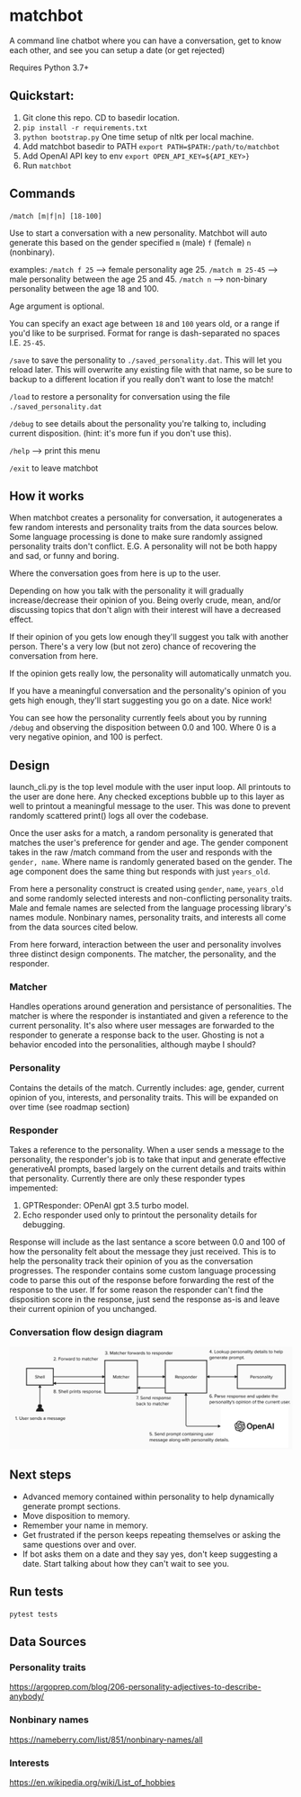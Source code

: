 # matchbot
A command line chatbot where you can have a conversation, get to know each other, and see you can setup a date (or get rejected)

Requires Python 3.7+

## Quickstart:

1. Git clone this repo. CD to basedir location. 
2. `pip install -r requirements.txt`
3. `python bootstrap.py` One time setup of nltk per local machine.
4. Add matchbot basedir to PATH `export PATH=$PATH:/path/to/matchbot`
5. Add OpenAI API key to env `export OPEN_API_KEY=${API_KEY>}`
6. Run `matchbot`

## Commands

`/match [m|f|n] [18-100]`

Use to start a conversation with a new personality. Matchbot will auto generate this based on the gender specified
`m` (male) `f` (female) `n` (nonbinary). 

examples:
`/match f 25` --> female personality age 25.
`/match m 25-45` --> male personality between the age 25 and 45.
`/match n` --> non-binary personality between the age 18 and 100.

Age argument is optional. 

You can specify an exact age between `18` and `100` years old, or a range if you'd like to be
surprised. Format for range is dash-separated no spaces I.E. `25-45`.

`/save` to save the personality to `./saved_personality.dat`. This will let you reload later. This will overwrite any existing file with that name, so be sure to backup to a different location if you really don't want to lose the match!

`/load` to restore a personality for conversation using the file `./saved_personality.dat`

`/debug` to see details about the personality you're talking to, including current disposition. (hint: it's more fun if you don't use this).

`/help` --> print this menu

`/exit` to leave matchbot

## How it works

When matchbot creates a personality for conversation, it autogenerates a few random interests and personality traits from the data sources below. Some language processing is done to make sure randomly assigned personality traits don't conflict. E.G. A personality will not be both happy and sad, or funny and boring.

Where the conversation goes from here is up to the user. 

Depending on how you talk with the personality it will gradually increase/decrease their opinion of you. Being overly crude, mean, and/or discussing topics that don't align with their interest will have a decreased effect. 

If their opinion of you gets low enough they'll suggest you talk with another person. There's a very low (but not zero) chance of recovering the conversation from here.

If the opinion gets really low, the personality will automatically unmatch you.

If you have a meaningful conversation and the personality's opinion of you gets high enough, they'll start suggesting you go on a date. Nice work!

You can see how the personality currently feels about you by running `/debug` and observing the disposition between 0.0 and 100. Where 0 is a very negative opinion, and 100 is perfect.

## Design

launch_cli.py is the top level module with the user input loop. All printouts to the user are done here. 
Any checked exceptions bubble up to this layer as well to printout a meaningful message to the user. This was done to prevent randomly scattered print() logs all over the codebase.

Once the user asks for a match, a random personality is generated that matches the user's preference for gender and age. The gender component takes in the raw /match command from the user and responds with the `gender, name`. Where name is randomly generated based on the gender. The age component does the same thing but responds with just `years_old`.

From here a personality construct is created using `gender`, `name`, `years_old` and some randomly selected interests and non-conflicting personality traits. Male and female names are selected from the language processing library's names module. Nonbinary names, personality traits, and interests all come from the data sources cited below.

From here forward, interaction between the user and personality involves three distinct design components. The matcher, the personality, and the responder.

### Matcher

Handles operations around generation and persistance of personalities. The matcher is where the responder is instantiated and given a reference to the current personality. It's also where user messages are forwarded to the responder to generate a response back to the user. Ghosting is not a behavior encoded into the personalities, although maybe I should?

### Personality

Contains the details of the match. Currently includes: age, gender, current opinion of you, interests, and personality traits. This will be expanded on over time (see roadmap section)

### Responder

Takes a reference to the personality. When a user sends a message to the personality, the responder's job is to take that input and generate effective generativeAI prompts, based largely on the current details and traits within that personality. Currently there are only these responder types impemented:

1. GPTResponder: OPenAI gpt 3.5 turbo model.
2. Echo responder used only to printout the personality details for debugging.

Response will include as the last sentance a score between 0.0 and 100 of how the personality felt about the message they just received. This is to help the personality track their opinion of you as the conversation progresses. The responder contains some custom language processing code to parse this out of the response before forwarding the rest of the response to the user. If for some reason the responder can't find the disposition score in the response, just send the response as-is and leave their current opinion of you unchanged.

### Conversation flow design diagram

![title](design_images/matchbot_conversion_flow.png)

## Next steps

* Advanced memory contained within personality to help dynamically generate prompt sections.
* Move disposition to memory.
* Remember your name in memory. 
* Get frustrated if the person keeps repeating themselves or asking the same questions over and over.
* If bot asks them on a date and they say yes, don't keep suggesting a date. Start talking about how they can't wait to see you.

## Run tests

`pytest tests`

## Data Sources

### Personality traits

https://argoprep.com/blog/206-personality-adjectives-to-describe-anybody/

### Nonbinary names

https://nameberry.com/list/851/nonbinary-names/all

### Interests

https://en.wikipedia.org/wiki/List_of_hobbies